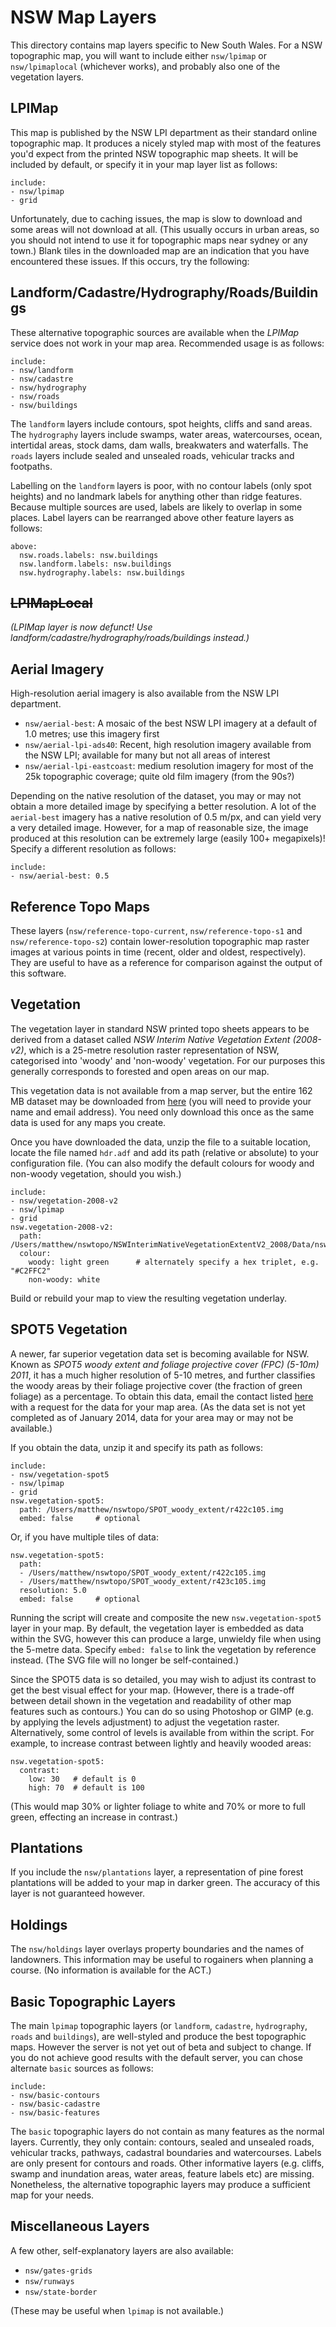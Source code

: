 NSW Map Layers
==============

This directory contains map layers specific to New South Wales. For a NSW topographic map, you will want to include either `nsw/lpimap` or `nsw/lpimaplocal` (whichever works), and probably also one of the vegetation layers.

## LPIMap

This map is published by the NSW LPI department as their standard online topographic map. It produces a nicely styled map with most of the features you'd expect from the printed NSW topographic map sheets. It will be included by default, or specify it in your map layer list as follows:

    include:
    - nsw/lpimap
    - grid

Unfortunately, due to caching issues, the map is slow to download and some areas will not download at all. (This usually occurs in urban areas, so you should not intend to use it for topographic maps near sydney or any town.) Blank tiles in the downloaded map are an indication that you have encountered these issues. If this occurs, try the following:

## Landform/Cadastre/Hydrography/Roads/Buildings

These alternative topographic sources are available when the *LPIMap* service does not work in your map area. Recommended usage is as follows:

    include:
    - nsw/landform
    - nsw/cadastre
    - nsw/hydrography
    - nsw/roads
    - nsw/buildings

The `landform` layers include contours, spot heights, cliffs and sand areas. The `hydrography` layers include swamps, water areas, watercourses, ocean, intertidal areas, stock dams, dam walls, breakwaters and waterfalls. The `roads` layers include sealed and unsealed roads, vehicular tracks and footpaths.

Labelling on the `landform` layers is poor, with no contour labels (only spot heights) and no landmark labels for anything other than ridge features. Because multiple sources are used, labels are likely to overlap in some places. Label layers can be rearranged above other feature layers as follows:

    above:
      nsw.roads.labels: nsw.buildings
      nsw.landform.labels: nsw.buildings
      nsw.hydrography.labels: nsw.buildings

## <s>LPIMapLocal</s>

*(LPIMap layer is now defunct! Use landform/cadastre/hydrography/roads/buildings instead.)*

## Aerial Imagery

High-resolution aerial imagery is also available from the NSW LPI department.

* `nsw/aerial-best`: A mosaic of the best NSW LPI imagery at a default of 1.0 metres; use this imagery first
* `nsw/aerial-lpi-ads40`: Recent, high resolution imagery available from the NSW LPI; available for many but not all areas of interest 
* `nsw/aerial-lpi-eastcoast`: medium resolution imagery for most of the 25k topographic coverage; quite old film imagery (from the 90s?)

Depending on the native resolution of the dataset, you may or may not obtain a more detailed image by specifying a better resolution. A lot of the `aerial-best` imagery has a native resolution of 0.5 m/px, and can yield very a very detailed image. However, for a map of reasonable size, the image produced at this resolution can be extremely large (easily 100+ megapixels)! Specify a different resolution as follows:

    include:
    - nsw/aerial-best: 0.5

## Reference Topo Maps

These layers (`nsw/reference-topo-current`, `nsw/reference-topo-s1` and `nsw/reference-topo-s2`) contain lower-resolution topographic map raster images at various points in time (recent, older and oldest, respectively). They are useful to have as a reference for comparison against the output of this software.

## Vegetation

The vegetation layer in standard NSW printed topo sheets appears to be derived from a dataset called *NSW Interim Native Vegetation Extent (2008-v2)*, which is a 25-metre resolution raster representation of NSW, categorised into 'woody' and 'non-woody' vegetation. For our purposes this generally corresponds to forested and open areas on our map.

This vegetation data is not available from a map server, but the entire 162 MB dataset may be downloaded from [here](http://mapdata.environment.nsw.gov.au/geonetwork/srv/en/metadata.show?id=246) (you will need to provide your name and email address). You need only download this once as the same data is used for any maps you create.

Once you have downloaded the data, unzip the file to a suitable location, locate the file named `hdr.adf` and add its path (relative or absolute) to your configuration file. (You can also modify the default colours for woody and non-woody vegetation, should you wish.)

    include:
    - nsw/vegetation-2008-v2
    - nsw/lpimap
    - grid
    nsw.vegetation-2008-v2:
      path: /Users/matthew/nswtopo/NSWInterimNativeVegetationExtentV2_2008/Data/nswintext08/hdr.adf
      colour:
        woody: light green      # alternately specify a hex triplet, e.g. "#C2FFC2"
        non-woody: white

Build or rebuild your map to view the resulting vegetation underlay.

## SPOT5 Vegetation

A newer, far superior vegetation data set is becoming available for NSW. Known as *SPOT5 woody extent and foliage projective cover (FPC) (5-10m) 2011*, it has a much higher resolution of 5-10 metres, and further classifies the woody areas by their foliage projective cover (the fraction of green foliage) as a percentage. To obtain this data, email the contact listed [here](https://sdi.nsw.gov.au/catalog/search/resource/details.page?uuid=%7BA9A65A5C-D3F2-4879-8994-6FF855201E30%7D) with a request for the data for your map area. (As the data set is not yet completed as of January 2014, data for your area may or may not be available.)

If you obtain the data, unzip it and specify its path as follows:

    include:
    - nsw/vegetation-spot5
    - nsw/lpimap
    - grid
    nsw.vegetation-spot5:
      path: /Users/matthew/nswtopo/SPOT_woody_extent/r422c105.img
      embed: false     # optional

Or, if you have multiple tiles of data:

    nsw.vegetation-spot5:
      path:
      - /Users/matthew/nswtopo/SPOT_woody_extent/r422c105.img
      - /Users/matthew/nswtopo/SPOT_woody_extent/r423c105.img
      resolution: 5.0
      embed: false     # optional

Running the script will create and composite the new `nsw.vegetation-spot5` layer in your map. By default, the vegetation layer is embedded as data within the SVG, however this can produce a large, unwieldy file when using the 5-metre data. Specify `embed: false` to link the vegetation by reference instead. (The SVG file will no longer be self-contained.)

Since the SPOT5 data is so detailed, you may wish to adjust its contrast to get the best visual effect for your map. (However, there is a trade-off between detail shown in the vegetation and readability of other map features such as contours.) You can do so using Photoshop or GIMP (e.g. by applying the levels adjustment) to adjust the vegetation raster. Alternatively, some control of levels is available from within the script. For example, to increase contrast between lightly and heavily wooded areas:

    nsw.vegetation-spot5:
      contrast:
        low: 30   # default is 0
        high: 70  # default is 100

(This would map 30% or lighter foliage to white and 70% or more to full green, effecting an increase in contrast.)

## Plantations

If you include the `nsw/plantations` layer, a representation of pine forest plantations will be added to your map in darker green. The accuracy of this layer is not guaranteed however.

## Holdings

The `nsw/holdings` layer overlays property boundaries and the names of landowners. This information may be useful to rogainers when planning a course. (No information is available for the ACT.)

## Basic Topographic Layers

The main `lpimap` topographic layers (or `landform`, `cadastre`, `hydrography`, `roads` and `buildings`), are well-styled and produce the best topographic maps. However the server is not yet out of beta and subject to change. If you do not achieve good results with the default server, you can chose alternate `basic` sources as follows:

    include:
    - nsw/basic-contours
    - nsw/basic-cadastre
    - nsw/basic-features

The `basic` topographic layers do not contain as many features as the normal layers. Currently, they only contain: contours, sealed and unsealed roads, vehicular tracks, pathways, cadastral boundaries and watercourses. Labels are only present for contours and roads. Other informative layers (e.g. cliffs, swamp and inundation areas, water areas, feature labels etc) are missing. Nonetheless, the alternative topographic layers may produce a sufficient map for your needs.

## Miscellaneous Layers

A few other, self-explanatory layers are also available:

* `nsw/gates-grids`
* `nsw/runways`
* `nsw/state-border`

(These may be useful when `lpimap` is not available.)
